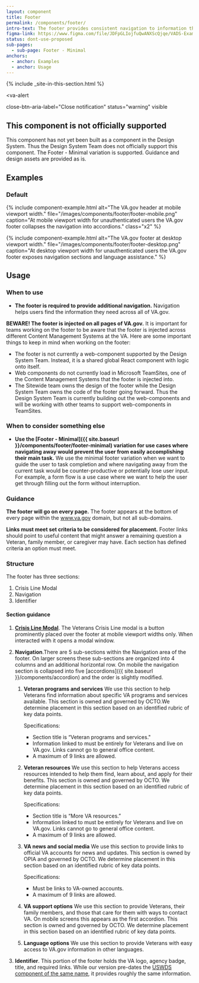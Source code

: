 ```yaml
---
layout: component
title: Footer
permalink: /components/footer/
intro-text: The footer provides consistent navigation to information that’s generally not part of a primary user journey. 
figma-link: https://www.figma.com/file/JDFpGLIojfuQwANXScQjqe/VADS-Example-Library?type=design&node-id=538-7198&mode=design&t=kPk3dlhnHSGw5X0f-0
status: dont-use-proposed
sub-pages:
  - sub-page: Footer - Minimal
anchors:
  - anchor: Examples
  - anchor: Usage
---
```


{% include _site-in-this-section.html %}

<va-alert

  close-btn-aria-label="Close notification"
  status="warning"
  visible
>
  <h2 slot="headline">
    This component is not officially supported
  </h2>
  <div>
    <p className="vads-u-margin-y--0">
      This component has not yet been built as a component in the Design System. Thus the Design System Team does not officially support this component. The Footer - Minimal variation is supported. Guidance and design assets are provided as is.
    </p>
  </div>
</va-alert>

## Examples

### Default

{% include component-example.html alt="The VA.gov header at mobile viewport width." file="/images/components/footer/footer-mobile.png" caption="At mobile viewport width for unauthenticated users the VA.gov footer collapses the navigation into accordions." class="x2" %}

{% include component-example.html alt="The VA.gov footer at desktop viewport width." file="/images/components/footer/footer-desktop.png" caption="At desktop viewport width for unauthenticated users the VA.gov footer exposes navigation sections and language assistance." %}

## Usage

### When to use

* **The footer is required to provide additional navigation.** Navigation helps users find the information they need across all of VA.gov.

**BEWARE! The footer is injected on all pages of VA.gov.** It is important for teams working on the footer to be aware that the footer is injected across different Content Management Systems at the VA. Here are some important things to keep in mind when working on the footer: 
* The footer is not currently a web-component supported by the Design System Team. Instead, it is a shared global React component with logic onto itself.
* Web components do not currently load in Microsoft TeamSites, one of the Content Management Systems that the footer is injected into.
* The Sitewide team owns the design of the footer while the Design System Team owns the code of the footer going forward. Thus the Design System Team is currently building out the web-components and will be working with other teams to support web-components in TeamSites.

### When to consider something else

* **Use the [Footer - Minimal]({{ site.baseurl }}/components/footer/footer-minimal) variation for use cases where navigating away would prevent the user from easily accomplishing their main task.** We use the minimal footer variation when we want to guide the user to task completion and where navigating away from the current task would be counter-productive or potentially lose user input. For example, a form flow is a use case where we want to help the user get through filling out the form without interruption.

### Guidance 

**The footer will go on every page.** The footer appears at the bottom of every page within the  www.va.gov domain, but not all sub-domains. 

**Links must meet set criteria to be considered for placement.** Footer links should point to useful content that might answer a remaining question a Veteran, family member, or caregiver may have. Each section has defined criteria an option must meet. 
  
### Structure

The footer has three sections:

1. Crisis Line Modal
2. Navigation
3. Identifier

#### Section guidance

1. [**Crisis Line Modal**](https://design.va.gov/storybook/?path=/docs/components-va-crisis-line-modal--default). The Veterans Crisis Line modal is a button prominently placed over the footer at mobile viewport widths only. When interacted with it opens a modal window. 
2. **Navigation**.There are 5 sub-sections within the Navigation area of the footer. On larger screens these sub-sections are organized into 4 columns and an additional horizontal row. On mobile the navigation section is collapsed into five [accordions]({{ site.baseurl }}/components/accordion) and the order is slightly modified.
   1. **Veteran programs and services**
     We use this section to help Veterans find information about specific VA programs and services available. This section is owned and governed by
     OCTO.We determine placement in this section based on an identified rubric of key data points.

      Specifications:
      * Section title is “Veteran programs and services."
      * Information linked to must be entirely for Veterans and live on VA.gov. Links cannot go to general office content.
      * A maximum of 9 links are allowed.
    2. **Veteran resources**
        We use this section to help Veterans access resources intended to help them find, learn about, and apply for their benefits. This section is owned and governed by OCTO. We determine
        placement in this section based on an identified rubric of key data points. 
        
        Specifications:
        * Section title is “More VA resources.”
        * Information linked to must be entirely for Veterans and live on VA.gov. Links cannot go to general office content.
        * A maximum of 9 links are allowed.
    3. **VA news and social media**
         We use this section to provide links to official VA accounts for news and updates. This section is owned by OPIA and governed by OCTO. We determine placement in this section based on
         an identified rubric of key data points. 
  
        Specifications:
         * Must be links to VA-owned accounts.
         * A maximum of 9 links are allowed.
    4. **VA support options** 
            We use this section to provide Veterans, their family members, and those that care for them with ways to contact VA. On mobile screens this appears as the first accordion. This
           section is owned and governed by OCTO. We determine placement in this section based on an identified rubric of key data points.
    5. **Language options**
            We use this section to provide Veterans with easy access to VA.gov information in other languages.  

3. **Identifier**. This portion of the footer holds the VA logo, agency badge, title, and required links. While our version pre-dates the [USWDS component of the same name](https://designsystem.digital.gov/components/identifier/), it provides roughly the same information.

